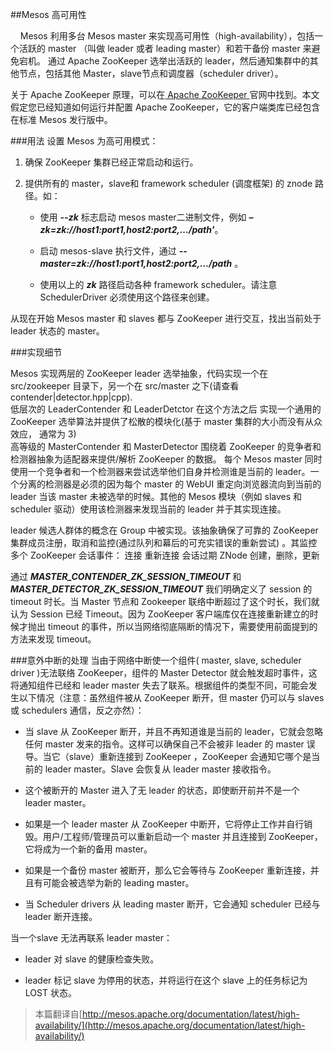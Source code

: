 ##Mesos 高可用性

&nbsp;&nbsp;&nbsp;&nbsp;Mesos 利用多台 Mesos master 来实现高可用性（high-availability），包括一个活跃的 master （叫做 leader 或者 leading master）和若干备份 master 来避免宕机。 通过 Apache ZooKeeper 选举出活跃的 leader，然后通知集群中的其他节点，包括其他 Master，slave节点和调度器（scheduler driver）。

关于 Apache ZooKeeper 原理，可以在[ Apache ZooKeeper ](http://zookeeper.apache.org/doc/trunk/recipes.html#sc_leaderElection)官网中找到。本文假定您已经知道如何运行并配置 Apache ZooKeeper，它的客户端类库已经包含在标准 Mesos 发行版中。

###用法
设置 Mesos 为高可用模式：

1. 确保 ZooKeeper 集群已经正常启动和运行。

2. 提供所有的 master，slave和 framework scheduler (调度框架) 的 znode 路径。如：

    - 使用 ***--zk*** 标志启动 mesos master二进制文件，例如 ***–zk=zk://host1:port1,host2:port2,…/path'***。

    - 启动 mesos-slave 执行文件，通过 ***--master=zk://host1:port1,host2:port2,.../path***  。

    - 使用以上的 ***zk*** 路径启动各种 framework scheduler。请注意 SchedulerDriver 必须使用这个路径来创建。

从现在开始 Mesos master 和 slaves 都与 ZooKeeper 进行交互，找出当前处于 leader 状态的 master。 

###实现细节


Mesos 实现两层的 ZooKeeper leader 选举抽象，代码实现一个在 src/zookeeper 目录下，另一个在 src/master 之下(请查看 contender|detector.hpp|cpp).   
    低层次的 LeaderContender 和 LeaderDetctor 在这个方法之后 实现一个通用的 ZooKeeper 选举算法并提供了松散的模块化(基于 master 集群的大小而没有从众效应， 通常为 3)  
    高等级的 MasterContender 和 MasterDetector 围绕着 ZooKeeper 的竞争者和检测器抽象为适配器来提供/解析 ZooKeeper 的数据。
    每个 Mesos master 同时使用一个竞争者和一个检测器来尝试选举他们自身并检测谁是当前的 leader。一个分离的检测器是必须的因为每个 master 的 WebUI 重定向浏览器流向到当前的 leader 当该 master 未被选举的时候。其他的 Mesos 模块（例如 slaves 和 scheduler 驱动）使用该检测器来发现当前的 leader 并于其实现连接。

leader 候选人群体的概念在 Group 中被实现。该抽象确保了可靠的 ZooKeeper 集群成员注册，取消和监控(通过队列和幕后的可充实错误的重新尝试) 。其监控多个 ZooKeeper 会话事件：
        连接
        重新连接
        会话过期
        ZNode 创建，删除，更新

通过 ***MASTER_CONTENDER_ZK_SESSION_TIMEOUT*** 和  ***MASTER_DETECTOR_ZK_SESSION_TIMEOUT*** 我们明确定义了 session 的 timeout 时长。当 Master 节点和 Zookeeper 联络中断超过了这个时长，我们就认为 Session 已经 Timeout。因为 ZooKeeper 客户端库仅在连接重新建立的时候才抛出 timeout 的事件，所以当网络彻底隔断的情况下，需要使用前面提到的方法来发现 timeout。

###意外中断的处理
当由于网络中断使一个组件( master, slave, scheduler driver )无法联络 ZooKeeper，组件的 Master Detector 就会触发超时事件，这将通知组件已经和 leader master 失去了联系。根据组件的类型不同，可能会发生以下情况（注意：虽然组件被从 ZooKeeper 断开，但 master 仍可以与 slaves 或 schedulers 通信，反之亦然）：

- 当 slave 从 ZooKeeper 断开，并且不再知道谁是当前的 leader，它就会忽略任何 master 发来的指令。这样可以确保自己不会被非 leader 的 master 误导。当它（slave）重新连接到 ZooKeeper ，ZooKeeper 会通知它哪个是当前的 leader master。Slave 会恢复从 leader master 接收指令。

- 这个被断开的 Master 进入了无 leader 的状态，即使断开前并不是一个 leader master。

* 如果是一个 leader master 从 ZooKeeper 中断开，它将停止工作并自行销毁。用户/工程师/管理员可以重新启动一个 master 并且连接到 ZooKeeper， 它将成为一个新的备用 master。

* 如果是一个备份 master 被断开，那么它会等待与 ZooKeeper 重新连接，并且有可能会被选举为新的 leading master。


- 当 Scheduler drivers 从 leading master 断开，它会通知 scheduler 已经与 leader 断开连接。

当一个slave 无法再联系 leader master：

* leader 对 slave 的健康检查失败。

* leader 标记 slave 为停用的状态，并将运行在这个 slave 上的任务标记为 LOST 状态。

>本篇翻译自[http://mesos.apache.org/documentation/latest/high-availability/](http://mesos.apache.org/documentation/latest/high-availability/)
